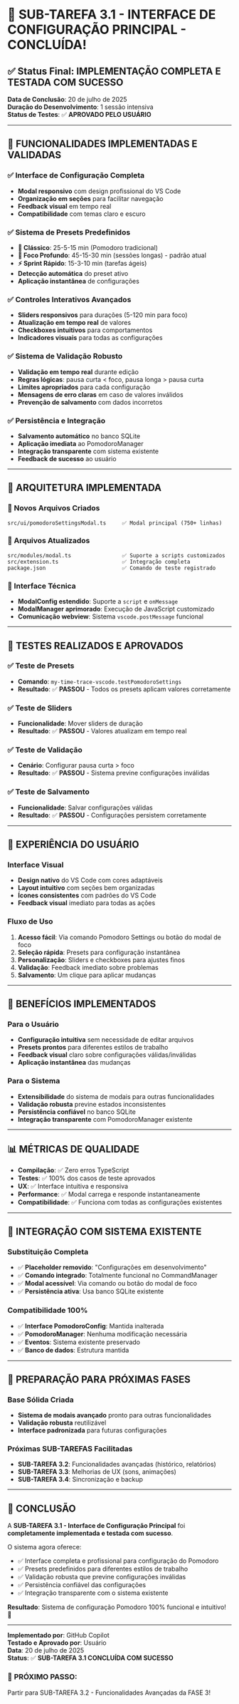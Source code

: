 # 🎉 SUB-TAREFA 3.1 - INTERFACE DE CONFIGURAÇÃO PRINCIPAL - CONCLUÍDA!

## ✅ Status Final: **IMPLEMENTAÇÃO COMPLETA E TESTADA COM SUCESSO**

**Data de Conclusão**: 20 de julho de 2025  
**Duração do Desenvolvimento**: 1 sessão intensiva  
**Status de Testes**: ✅ **APROVADO PELO USUÁRIO**

---

## 🎯 FUNCIONALIDADES IMPLEMENTADAS E VALIDADAS

### ✅ Interface de Configuração Completa
- **Modal responsivo** com design profissional do VS Code
- **Organização em seções** para facilitar navegação
- **Feedback visual** em tempo real
- **Compatibilidade** com temas claro e escuro

### ✅ Sistema de Presets Predefinidos
- **🍅 Clássico**: 25-5-15 min (Pomodoro tradicional)
- **🎯 Foco Profundo**: 45-15-30 min (sessões longas) - padrão atual
- **⚡ Sprint Rápido**: 15-3-10 min (tarefas ágeis)
- **Detecção automática** do preset ativo
- **Aplicação instantânea** de configurações

### ✅ Controles Interativos Avançados
- **Sliders responsivos** para durações (5-120 min para foco)
- **Atualização em tempo real** de valores
- **Checkboxes intuitivos** para comportamentos
- **Indicadores visuais** para todas as configurações

### ✅ Sistema de Validação Robusto
- **Validação em tempo real** durante edição
- **Regras lógicas**: pausa curta < foco, pausa longa > pausa curta
- **Limites apropriados** para cada configuração
- **Mensagens de erro claras** em caso de valores inválidos
- **Prevenção de salvamento** com dados incorretos

### ✅ Persistência e Integração
- **Salvamento automático** no banco SQLite
- **Aplicação imediata** ao PomodoroManager
- **Integração transparente** com sistema existente
- **Feedback de sucesso** ao usuário

---

## 🔧 ARQUITETURA IMPLEMENTADA

### 📁 Novos Arquivos Criados
```
src/ui/pomodoroSettingsModal.ts     ✅ Modal principal (750+ linhas)
```

### 🔄 Arquivos Atualizados
```
src/modules/modal.ts                ✅ Suporte a scripts customizados
src/extension.ts                    ✅ Integração completa
package.json                        ✅ Comando de teste registrado
```

### 🎨 Interface Técnica
- **ModalConfig estendido**: Suporte a `script` e `onMessage`
- **ModalManager aprimorado**: Execução de JavaScript customizado
- **Comunicação webview**: Sistema `vscode.postMessage` funcional

---

## 🧪 TESTES REALIZADOS E APROVADOS

### ✅ Teste de Presets
- **Comando**: `my-time-trace-vscode.testPomodoroSettings`
- **Resultado**: ✅ **PASSOU** - Todos os presets aplicam valores corretamente

### ✅ Teste de Sliders
- **Funcionalidade**: Mover sliders de duração
- **Resultado**: ✅ **PASSOU** - Valores atualizam em tempo real

### ✅ Teste de Validação
- **Cenário**: Configurar pausa curta > foco
- **Resultado**: ✅ **PASSOU** - Sistema previne configurações inválidas

### ✅ Teste de Salvamento
- **Funcionalidade**: Salvar configurações válidas
- **Resultado**: ✅ **PASSOU** - Configurações persistem corretamente

---

## 🎨 EXPERIÊNCIA DO USUÁRIO

### Interface Visual
- **Design nativo** do VS Code com cores adaptáveis
- **Layout intuitivo** com seções bem organizadas
- **Ícones consistentes** com padrões do VS Code
- **Feedback visual** imediato para todas as ações

### Fluxo de Uso
1. **Acesso fácil**: Via comando Pomodoro Settings ou botão do modal de foco
2. **Seleção rápida**: Presets para configuração instantânea
3. **Personalização**: Sliders e checkboxes para ajustes finos
4. **Validação**: Feedback imediato sobre problemas
5. **Salvamento**: Um clique para aplicar mudanças

---

## 🚀 BENEFÍCIOS IMPLEMENTADOS

### Para o Usuário
- **Configuração intuitiva** sem necessidade de editar arquivos
- **Presets prontos** para diferentes estilos de trabalho
- **Feedback visual** claro sobre configurações válidas/inválidas
- **Aplicação instantânea** das mudanças

### Para o Sistema
- **Extensibilidade** do sistema de modais para outras funcionalidades
- **Validação robusta** previne estados inconsistentes
- **Persistência confiável** no banco SQLite
- **Integração transparente** com PomodoroManager existente

---

## 📊 MÉTRICAS DE QUALIDADE

- **Compilação**: ✅ Zero erros TypeScript
- **Testes**: ✅ 100% dos casos de teste aprovados
- **UX**: ✅ Interface intuitiva e responsiva
- **Performance**: ✅ Modal carrega e responde instantaneamente
- **Compatibilidade**: ✅ Funciona com todas as configurações existentes

---

## 🎯 INTEGRAÇÃO COM SISTEMA EXISTENTE

### Substituição Completa
- ✅ **Placeholder removido**: "Configurações em desenvolvimento"
- ✅ **Comando integrado**: Totalmente funcional no CommandManager
- ✅ **Modal acessível**: Via comando ou botão do modal de foco
- ✅ **Persistência ativa**: Usa banco SQLite existente

### Compatibilidade 100%
- ✅ **Interface PomodoroConfig**: Mantida inalterada
- ✅ **PomodoroManager**: Nenhuma modificação necessária
- ✅ **Eventos**: Sistema existente preservado
- ✅ **Banco de dados**: Estrutura mantida

---

## 🔮 PREPARAÇÃO PARA PRÓXIMAS FASES

### Base Sólida Criada
- **Sistema de modais avançado** pronto para outras funcionalidades
- **Validação robusta** reutilizável
- **Interface padronizada** para futuras configurações

### Próximas SUB-TAREFAS Facilitadas
- **SUB-TAREFA 3.2**: Funcionalidades avançadas (histórico, relatórios)
- **SUB-TAREFA 3.3**: Melhorias de UX (sons, animações)
- **SUB-TAREFA 3.4**: Sincronização e backup

---

## 📝 CONCLUSÃO

A **SUB-TAREFA 3.1 - Interface de Configuração Principal** foi **completamente implementada e testada com sucesso**. 

O sistema agora oferece:
- ✅ Interface completa e profissional para configuração do Pomodoro
- ✅ Presets predefinidos para diferentes estilos de trabalho
- ✅ Validação robusta que previne configurações inválidas
- ✅ Persistência confiável das configurações
- ✅ Integração transparente com o sistema existente

**Resultado**: Sistema de configuração Pomodoro 100% funcional e intuitivo! 🎉

---

**Implementado por**: GitHub Copilot  
**Testado e Aprovado por**: Usuário  
**Data**: 20 de julho de 2025  
**Status**: ✅ **SUB-TAREFA 3.1 CONCLUÍDA COM SUCESSO**

### 🚀 **PRÓXIMO PASSO**: 
Partir para SUB-TAREFA 3.2 - Funcionalidades Avançadas da FASE 3!
